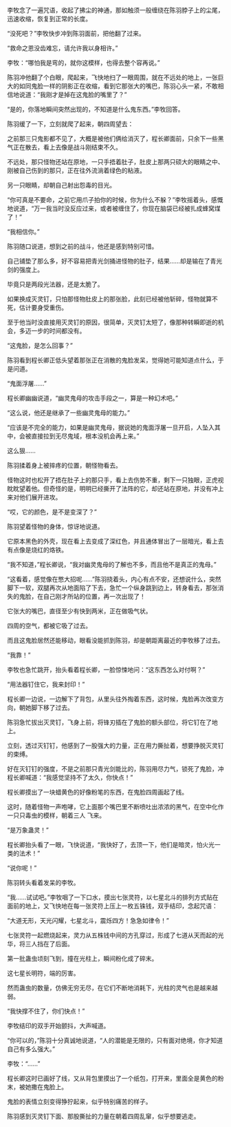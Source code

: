 李牧念了一遍咒语，收起了拂尘的神通，那如触须一般缠绕在陈羽脖子上的尘尾，迅速收缩，恢复到正常的长度。

“没死吧？”李牧快步冲到陈羽面前，把他翻了过来。

“救命之恩没齿难忘，请允许我以身相许。”

李牧：“哪怕我是弯的，就你这模样，也得去整个容再说。”

陈羽冲他翻了个白眼，爬起来，飞快地扫了一眼周围，就在不远处的地上，一张巨大的如同鬼脸一样的阴影正在收缩，看到它那张大的嘴巴，陈羽心头一紧，不敢相信地说道：“我刚才是掉在这鬼脸的嘴里了？”

“是的，你落地瞬间突然出现的，不知道是什么鬼东西。”李牧回答。

陈羽缓了一下，立刻就爬了起来，朝四周望去：

之前那三只鬼影都不见了，大概是被他们俩给消灭了，程长卿面前，只余下一些黑气正在散去，看上去像是战斗刚结束不久。

不远处，那只怪物还站在原地，一只手捂着肚子，肚皮上那两只硕大的眼睛之中、刚被自己伤到的那只，正在往外流淌着绿色的粘液。

另一只眼睛，却朝自己射出怨毒的目光。

“你可真是不要命，之前它用爪子拍你的时候，你为什么不躲？”李牧摇着头，感慨地说道，“万一我当时没反应过来，或者被缠住了，你现在脑袋已经被扎成蜂窝煤了！”

“我相信你。”

陈羽随口说道，想到之前的战斗，他还是感到特别可惜。

自己铺垫了那么多，好不容易把青光剑捅进怪物的肚子，结果……却是输在了青光剑的强度上。

毕竟只是两段光法器，还是太脆了。

如果换成灭灵钉，只怕那怪物肚皮上的那张脸，此刻已经被他斩碎，怪物就算不死，估计要身受重伤。

至于他当时没直接用灭灵钉的原因，很简单，灭灵钉太短了，像那种转瞬即逝的机会，多迈一步的时间都没有。

“这鬼脸，是怎么回事？”

陈羽看到程长卿正低头望着那张正在消散的鬼脸发呆，觉得她可能知道点什么，于是问道。

“鬼面浮屠……”

程长卿幽幽说道，“幽灵鬼母的攻击手段之一，算是一种幻术吧。”

“这么说，他还是继承了一些幽灵鬼母的能力。”

“应该是不完全的能力，如果是幽灵鬼母，据说她的鬼面浮屠一旦开启，人坠入其中，会被直接拉到无尽鬼域，根本没机会再上来。”

这么狠……

陈羽揉着身上被摔疼的位置，朝怪物看去。

怪物这时也松开了捂在肚子上的那只手，看上去伤势不重，剩下一只独眼，正虎视眈眈望着他。但奇怪的是，明明已经撕开了法阵的它，却还站在原地，并没有冲上来对他们展开进攻。

“哎，它的颜色，是不是变深了？”

陈羽望着怪物的身体，惊讶地说道。

它原本黑色的外壳，现在看上去变成了深红色，并且通体冒出了一层暗光，看上去有点像是烧红的烙铁。

“我不知道，”程长卿说，“我对幽灵鬼母的了解也不多，而且他不是真正的鬼母。”

“这看着，感觉像在憋大招呢……”陈羽挠着头，内心有点不安，还想说什么，突然脚下一软，双腿再次从地面陷了下去，急忙一个纵身跳到边上，转身看去，那张消失的鬼脸，在自己刚才所站的位置，再一次出现了！

它张大的嘴巴，直径至少有快到两米，正在做吸气状。

四周的空气，都被它吸了过去。

而且这鬼脸居然还能移动，眼看没能抓到陈羽，却是朝距离最近的李牧移了过去。

“我靠！”

李牧也急忙跳开，抬头看着程长卿，一脸惊悚地问：“这东西怎么对付啊？”

“用法器钉住它，我来封印！”

程长卿一边说，一边解下了背包，从里头往外掏着东西，这时候，鬼脸再次改变方向，朝她脚下移了过去。

陈羽急忙拔出灭灵钉，飞身上前，将锋刃插在了鬼脸的额头部位，将它钉在了地上。

立刻，透过灭钉钉，他感到了一股强大的力量，正在用力撕扯着，想要挣脱灭灵钉的束缚。

好在灭钉钉的强度，不是之前那只青光剑能比的，陈羽用尽力气，锁死了鬼脸，冲程长卿喊道：“我感觉坚持不了太久，你快点！”

程长卿摸出了一块蜡黄色的好像粉笔的东西，在鬼脸四周画起了线。

这时，随着怪物一声咆哮，它上面那个嘴巴里不断喷吐出浓浓的黑气，在空中化作一只只毒虫的模样，朝着三人 飞来。

“是万象蛊灵！”

程长卿抬头看了一眼，飞快说道，“我快好了，去顶一下，他们是暗灵，怕火光一类的法术！”

“说你呢！”

陈羽转头看着发呆的李牧。

“我……试试吧。”李牧咽了一下口水，摸出七张灵符，以七星北斗的排列方式贴在面前的地上，又飞快地在每一张灵符上压上一枚五铢钱，双手结印，念起咒语：

“大道无形，天光闪耀，七星北斗，震烁四方！急急如律令！”

七张灵符一起燃烧起来，灵力从五株钱中间的方孔穿过，形成了七道从天而起的光华，将三人挡在了后面。

第一批蛊虫顷刻飞到，撞在光柱上，瞬间粉化成了碎末。

这七星长明符，端的厉害。

然而蛊虫的数量，仿佛无穷无尽，在它们不断地消耗下，光柱的灵气也是越来越弱。

“我快撑不住了，你们快点！”

李牧结印的双手开始颤抖，大声喊道。

“你可以的，”陈羽十分真诚地说道，“人的潜能是无限的，只有面对绝境，你才知道自己有多么强大。”

李牧：“……”

程长卿这时已画好了线，又从背包里摸出了一个纸包，打开来，里面全是黄色的粉末，被她撒在鬼脸上。

鬼脸的表情立刻变得狰狞起来，似乎特别痛苦的样子。

陈羽感到灭灵钉下面、那股撕扯的力量在朝着四周乱窜，似乎想要逃走。
